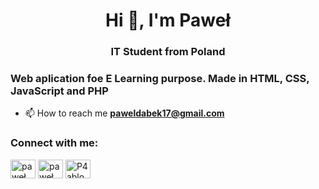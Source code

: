 <h1 align="center">Hi 👋, I'm Paweł</h1>
<h3 align="center">IT Student from Poland</h3>

<h3>Web aplication foe E Learning purpose. Made in HTML, CSS, JavaScript and PHP</h3>

- 📫 How to reach me **paweldabek17@gmail.com**

<h3 align="left">Connect with me:</h3>
<p align="left">
<a href="https://www.linkedin.com/in/pawe%C5%82-d%C4%85bek-0a706a227/" target="blank"><img align="center" src="https://raw.githubusercontent.com/rahuldkjain/github-profile-readme-generator/master/src/images/icons/Social/linked-in-alt.svg" alt="paweł dąbek" height="30" width="40" /></a>
<a href="https://www.facebook.com/profile.php?id=100006787141568" target="blank"><img align="center" src="https://raw.githubusercontent.com/rahuldkjain/github-profile-readme-generator/master/src/images/icons/Social/facebook.svg" alt="paweł dąbek" height="30" width="40" /></a>
<a href="https://discord.gg/P4ablo#3992" target="blank"><img align="center" src="https://raw.githubusercontent.com/rahuldkjain/github-profile-readme-generator/master/src/images/icons/Social/discord.svg" alt="P4ablo#3992" height="30" width="40" /></a>
</p>

